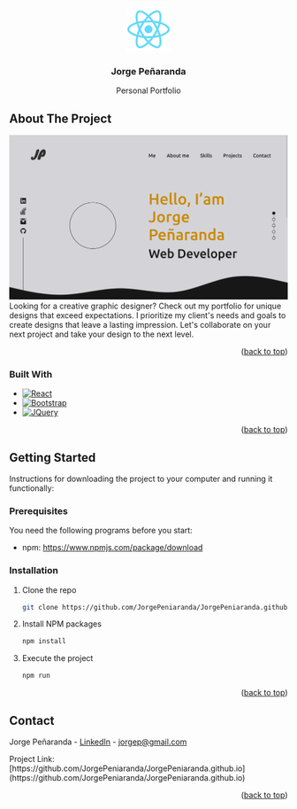 <a name="readme-top"></a>


<div align="center">
  <a href="https://github.com/JorgePeniaranda/JorgePeniaranda.github.io">
    <img src="public/logo512.png" alt="Logo" width="80" height="80">
  </a>
  <h3 align="center">Jorge Peñaranda</h3>
  <p align="center">Personal Portfolio </p>
</div>


## About The Project
[![screenshot][product-screenshot]](https://jorgepeniaranda.me)
Looking for a creative graphic designer? Check out my portfolio for unique designs that exceed expectations. I prioritize my client's needs and goals to create designs that leave a lasting impression. Let's collaborate on your next project and take your design to the next level.
<p align="right">(<a href="#readme-top">back to top</a>)</p>



### Built With
* [![React][React.js]][React-url]
* [![Bootstrap][Bootstrap.com]][Bootstrap-url]
* [![JQuery][JQuery.com]][JQuery-url]
<p align="right">(<a href="#readme-top">back to top</a>)</p>



## Getting Started
Instructions for downloading the project to your computer and running it functionally:
### Prerequisites
You need the following programs before you start:
* npm: https://www.npmjs.com/package/download
### Installation
1. Clone the repo
   ```sh
   git clone https://github.com/JorgePeniaranda/JorgePeniaranda.github.io
   ```
3. Install NPM packages
   ```sh
   npm install
   ```
4. Execute the project
   ```sh
   npm run
   ```
<p align="right">(<a href="#readme-top">back to top</a>)</p>


## Contact
Jorge Peñaranda - [LinkedIn](https://www.linkedin.com/in/JorgePeniaranda/) - jorgep@gmail.com
<p>Project Link: [https://github.com/JorgePeniaranda/JorgePeniaranda.github.io](https://github.com/JorgePeniaranda/JorgePeniaranda.github.io)</p>
<p align="right">(<a href="#readme-top">back to top</a>)</p>

[product-screenshot]: screenshot.png
[React.js]: https://img.shields.io/badge/React-20232A?style=for-the-badge&logo=react&logoColor=61DAFB
[React-url]: https://reactjs.org/
[Bootstrap.com]: https://img.shields.io/badge/Bootstrap-563D7C?style=for-the-badge&logo=bootstrap&logoColor=white
[Bootstrap-url]: https://getbootstrap.com
[JQuery.com]: https://img.shields.io/badge/jQuery-0769AD?style=for-the-badge&logo=jquery&logoColor=white
[JQuery-url]: https://jquery.com 
